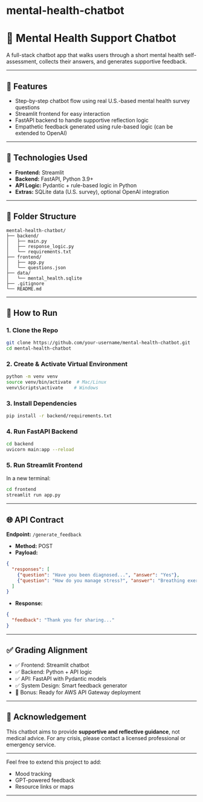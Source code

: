 # mental-health-chatbot
# 🧠 Mental Health Support Chatbot

A full-stack chatbot app that walks users through a short mental health self-assessment, collects their answers, and generates supportive feedback.

---

## 📌 Features
- Step-by-step chatbot flow using real U.S.-based mental health survey questions
- Streamlit frontend for easy interaction
- FastAPI backend to handle supportive reflection logic
- Empathetic feedback generated using rule-based logic (can be extended to OpenAI)

---

## 🧩 Technologies Used
- **Frontend:** Streamlit
- **Backend:** FastAPI, Python 3.9+
- **API Logic:** Pydantic + rule-based logic in Python
- **Extras:** SQLite data (U.S. survey), optional OpenAI integration

---

## 📁 Folder Structure
```plaintext
mental-health-chatbot/
├── backend/
│   ├── main.py
│   ├── response_logic.py
│   └── requirements.txt
├── frontend/
│   ├── app.py
│   └── questions.json
├── data/
│   └── mental_health.sqlite
├── .gitignore
└── README.md
```

---

## 🚀 How to Run

### 1. Clone the Repo
```bash
git clone https://github.com/your-username/mental-health-chatbot.git
cd mental-health-chatbot
```

### 2. Create & Activate Virtual Environment
```bash
python -m venv venv
source venv/bin/activate  # Mac/Linux
venv\Scripts\activate    # Windows
```

### 3. Install Dependencies
```bash
pip install -r backend/requirements.txt
```

### 4. Run FastAPI Backend
```bash
cd backend
uvicorn main:app --reload
```

### 5. Run Streamlit Frontend
In a new terminal:
```bash
cd frontend
streamlit run app.py
```

---

## 🌐 API Contract
**Endpoint:** `/generate_feedback`
- **Method:** POST
- **Payload:**
```json
{
  "responses": [
    {"question": "Have you been diagnosed...", "answer": "Yes"},
    {"question": "How do you manage stress?", "answer": "Breathing exercises"}
  ]
}
```
- **Response:**
```json
{
  "feedback": "Thank you for sharing..."
}
```

---

## ✅ Grading Alignment
- ✅ Frontend: Streamlit chatbot
- ✅ Backend: Python + API logic
- ✅ API: FastAPI with Pydantic models
- ✅ System Design: Smart feedback generator
- 🔄 Bonus: Ready for AWS API Gateway deployment

---

## 💙 Acknowledgement
This chatbot aims to provide **supportive and reflective guidance**, not medical advice. For any crisis, please contact a licensed professional or emergency service.

---

Feel free to extend this project to add:
- Mood tracking
- GPT-powered feedback
- Resource links or maps

---
